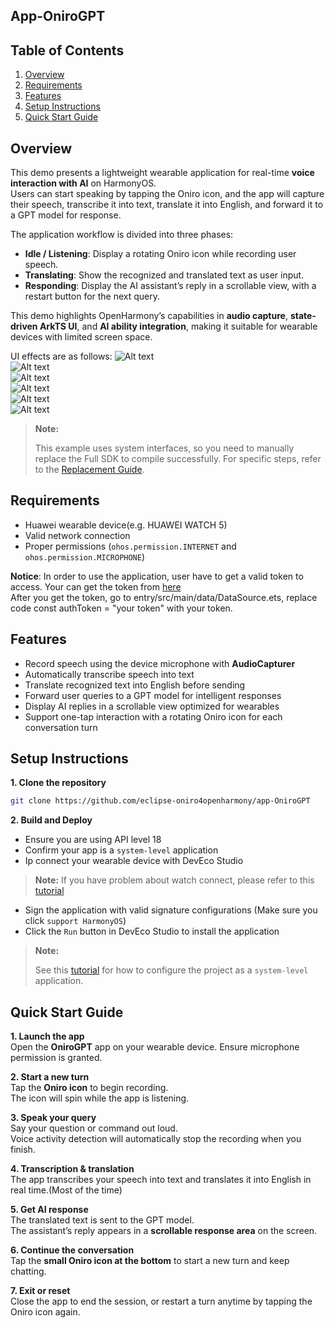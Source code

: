 ## App-OniroGPT

## Table of Contents

1. [Overview](#overview)
2. [Requirements](#requirements)
3. [Features](#features)
4. [Setup Instructions](#setup-instructions)
5. [Quick Start Guide](#quick-start-guide)

## Overview

This demo presents a lightweight wearable application for real-time **voice interaction with AI** on HarmonyOS.  
Users can start speaking by tapping the Oniro icon, and the app will capture their speech, transcribe it into text, translate it into English, and forward it to a GPT model for response.  

The application workflow is divided into three phases:  
- **Idle / Listening**: Display a rotating Oniro icon while recording user speech.  
- **Translating**: Show the recognized and translated text as user input.  
- **Responding**: Display the AI assistant’s reply in a scrollable view, with a restart button for the next query.  

This demo highlights OpenHarmony’s capabilities in **audio capture**, **state-driven ArkTS UI**, and **AI ability integration**, making it suitable for wearable devices with limited screen space.

UI effects are as follows:
![Alt text](images/image1.jpg)  
![Alt text](images/image2.jpg)  
![Alt text](images/image3.jpg)  
![Alt text](images/image4.jpg)  
![Alt text](images/image5.jpg)  
![Alt text](images/image6.jpg)  

> **Note:**
>
> This example uses system interfaces, so you need to manually replace the Full SDK to compile successfully. For specific steps, refer to the [Replacement Guide](https://docs.oniroproject.org/application-development/environment-setup-config/full-public-sdk/).

## Requirements

* Huawei wearable device(e.g. HUAWEI WATCH 5)
* Valid network connection
* Proper permissions (`ohos.permission.INTERNET` and `ohos.permission.MICROPHONE`)

**Notice**: In order to use the application, user have to get a valid token to access.
Your can get the token from [here](https://platform.openai.com/docs/overview)  
After you get the token, go to entry/src/main/data/DataSource.ets, replace code
const authToken = "your token" with your token.
 
## Features

* Record speech using the device microphone with **AudioCapturer**  
* Automatically transcribe speech into text  
* Translate recognized text into English before sending  
* Forward user queries to a GPT model for intelligent responses  
* Display AI replies in a scrollable view optimized for wearables  
* Support one-tap interaction with a rotating Oniro icon for each conversation turn


## Setup Instructions

**1. Clone the repository**

```bash
git clone https://github.com/eclipse-oniro4openharmony/app-OniroGPT
```

**2. Build and Deploy**

* Ensure you are using API level 18
* Confirm your app is a `system-level` application
* Ip connect your wearable device with DevEco Studio
> **Note:**
> If you have problem about watch connect, please refer to this [tutorial](#https://docs.oniroproject.org/application-development/create-first-eclipse-oniro-app/wearable/run-real-device/)

* Sign the application with valid signature configurations (Make sure you click `support HarmonyOS`)
* Click the `Run` button in DevEco Studio to install the application

> **Note:**
>
> See this [tutorial](https://docs.oniroproject.org/application-development/codeLabs/) for how to configure the project as a `system-level` application.

## Quick Start Guide

**1. Launch the app**  
Open the **OniroGPT** app on your wearable device. Ensure microphone permission is granted.  

**2. Start a new turn**  
Tap the **Oniro icon** to begin recording.  
The icon will spin while the app is listening.  

**3. Speak your query**  
Say your question or command out loud.  
Voice activity detection will automatically stop the recording when you finish.  

**4. Transcription & translation**  
The app transcribes your speech into text and translates it into English in real time.(Most of the time)  

**5. Get AI response**  
The translated text is sent to the GPT model.  
The assistant’s reply appears in a **scrollable response area** on the screen.  

**6. Continue the conversation**  
Tap the **small Oniro icon at the bottom** to start a new turn and keep chatting.  

**7. Exit or reset**  
Close the app to end the session, or restart a turn anytime by tapping the Oniro icon again.  
